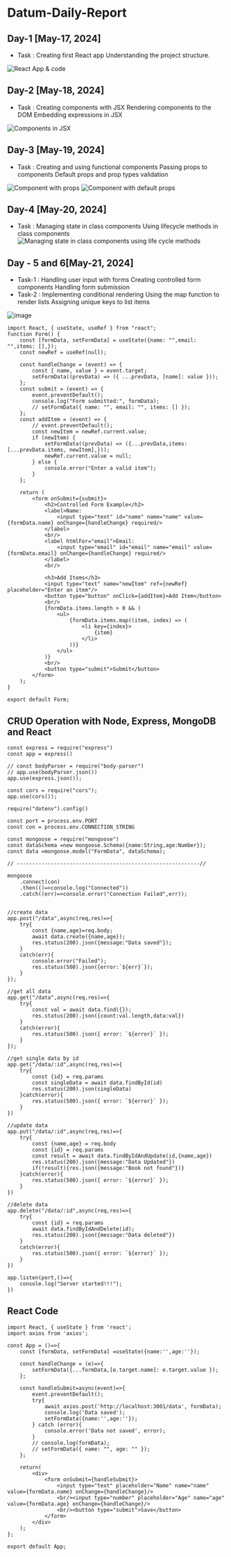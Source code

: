 # Datum-Daily-Report
## Day-1 [May-17, 2024]
* Task : Creating first React app Understanding the project structure.
  
![React App & code](https://github.com/AnanDEswaran18/Datum-Daily-Report/assets/100366969/cb466e59-7fb9-4490-895f-cdd4a38dae58)

## Day-2 [May-18, 2024]
* Task : Creating components with JSX Rendering components to the DOM Embedding expressions in JSX
  
![Components in JSX](https://github.com/AnanDEswaran18/Datum-Daily-Report/assets/100366969/1fe7b1ee-267e-481e-82c9-37e007cca9b4)

## Day-3 [May-19, 2024]
* Task : Creating and using functional components Passing props to components Default props and prop types validation

![Component with props](https://github.com/AnanDEswaran18/Datum-Daily-Report/assets/100366969/e64da4ed-922b-418c-8b9b-cb0d365f1c10)
![Component with default props](https://github.com/AnanDEswaran18/Datum-Daily-Report/assets/100366969/2a134f4c-0138-4c5e-9f5f-46477581bf1a)

## Day-4 [May-20, 2024]
* Task : Managing state in class components Using lifecycle methods in class components
![Managing state in class components using life cycle methods](https://github.com/AnanDEswaran18/Datum-Daily-Report/assets/100366969/cedb729a-d328-4b0f-8563-ab82409cf7a2)

## Day - 5 and 6[May-21, 2024]
* Task-1 : Handling user input with forms Creating controlled form components Handling form submission
* Task-2 : Implementing conditional rendering Using the map function to render lists Assigning unique keys to list items

![image](https://github.com/AnanDEswaran18/Datum-Daily-Report/assets/100366969/7799d9c9-5841-4ab4-b6cd-00e7ff49ce55)

```
import React, { useState, useRef } from "react";
function Form() {
    const [formData, setFormData] = useState({name: "",email: "",items: [],});
    const newRef = useRef(null);

    const handleChange = (event) => {
        const { name, value } = event.target;
        setFormData((prevData) => ({ ...prevData, [name]: value }));
    };
    const submit = (event) => {
        event.preventDefault();
        console.log("Form submitted:", formData);
        // setFormData({ name: "", email: "", items: [] });
    };
    const addItem = (event) => {
        // event.preventDefault();
        const newItem = newRef.current.value;
        if (newItem) {
            setFormData((prevData) => ({...prevData,items: [...prevData.items, newItem],}));
            newRef.current.value = null;
        } else {
            console.error("Enter a valid item");
        }
    };

    return (
        <form onSubmit={submit}>
            <h2>Controlled Form Example</h2>
            <label>Name:
                <input type="text" id="name" name="name" value={formData.name} onChange={handleChange} required/>
            </label>
            <br/>
            <label htmlFor="email">Email:
                <input type="email" id="email" name="email" value={formData.email} onChange={handleChange} required/>
            </label>
            <br/>

            <h3>Add Items</h3>
            <input type="text" name="newItem" ref={newRef} placeholder="Enter an item"/>
            <button type="button" onClick={addItem}>Add Item</button>
            <br/>
            {formData.items.length > 0 && (
                <ul>
                    {formData.items.map((item, index) => (
                        <li key={index}>
                            {item}
                        </li>
                    ))}
                </ul>
            )}
            <br/>
            <button type="submit">Submit</button>
        </form>
    );
}

export default Form;
```

## CRUD Operation with Node, Express, MongoDB and React
```
const express = require("express")
const app = express()

// const bodyParser = require("body-parser")
// app.use(bodyParser.json())
app.use(express.json());

const cors = require("cors");
app.use(cors());

require("dotenv").config()

const port = process.env.PORT
const con = process.env.CONNECTION_STRING

const mongoose = require("mongoose")
const dataSchema =new mongoose.Schema({name:String,age:Number});
const data =mongoose.model("FormData", dataSchema);

// -----------------------------------------------------------//

mongoose
    .connect(con)
    .then(()=>console.log("Connected"))
    .catch((err)=>console.error("Connection Failed",err));

    
//create data
app.post("/data",async(req,res)=>{
    try{
        const {name,age}=req.body;
        await data.create({name,age});
        res.status(200).json({message:"Data saved"});
    }
    catch(err){
        console.error("Failed");
        res.status(500).json({error:`${err}`});
    }
});

//get all data
app.get("/data",async(req,res)=>{
    try{
        const val = await data.find({});
        res.status(200).json({count:val.length,data:val})
    }
    catch(error){
        res.status(500).json({ error: `${error}` });
    }
});

//get single data by id
app.get("/data/:id",async(req,res)=>{
    try{
        const {id} = req.params
        const singleData = await data.findById(id)
        res.status(200).json(singleData)
    }catch(error){
        res.status(500).json({ error: `${error}` });
    }
})

//update data
app.put("/data/:id",async(req,res)=>{
    try{
        const {name,age} = req.body
        const {id} = req.params
        const result = await data.findByIdAndUpdate(id,{name,age})
        res.status(200).json({message:"Data Updated"})
        if(!result){res.json({message:"Book not found"})}
    }catch(error){
        res.status(500).json({ error: `${error}` });
    }
})

//delete data
app.delete("/data/:id",async(req,res)=>{
    try{
        const {id} = req.params
        await data.findByIdAndDelete(id);
        res.status(200).json({message:"Data deleted"})
    }
    catch(error){
        res.status(500).json({ error: `${error}` });
    }
})

app.listen(port,()=>{
    console.log("Server started!!!");
})

```
## React Code
```
import React, { useState } from 'react';
import axios from 'axios';

const App = ()=>{
    const [formData, setFormData] =useState({name:'',age:''});

    const handleChange = (e)=>{
        setFormData({...formData,[e.target.name]: e.target.value });
    };

    const handleSubmit=async(event)=>{
        event.preventDefault();
        try{
            await axios.post('http://localhost:3001/data', formData);
            console.log('Data saved');
            setFormData({name:'',age:''});
        } catch (error){
            console.error('Data not saved', error);
        }
        // console.log(formData);
        // setFormData({ name: "", age: "" });
    };

    return(
        <div>
            <form onSubmit={handleSubmit}>
                <input type="text" placeholder="Name" name="name" value={formData.name} onChange={handleChange}/>
                <br/><input type="number" placeholder="Age" name="age" value={formData.age} onChange={handleChange}/>
                <br/><button type="submit">Save</button>
            </form>
        </div>
    );
};

export default App;
```
